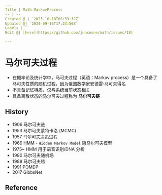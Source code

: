 ```yaml
---
Title | Math MarkovProcess
-- | --
Created @ | `2023-10-18T06:53:32Z`
Updated @| `2024-09-16T17:23:56Z`
Labels | ``
Edit @| [here](https://github.com/junxnone/math/issues/18)

---
```

# 马尔可夫过程
- 在概率论及统计学中，马可夫过程（英语：Markov process）是一个具备了马可夫性质的随机过程，因为俄国数学家安德雷·马可夫得名
- 不具备记忆特质，仅与系统当前状态相关
- 具备离散状态的马尔可夫过程称为 **马尔可夫链**


## History
- 1906 马尔可夫链
- 1953 马尔可夫蒙特卡洛 (MCMC)
- 1957 马尔可夫决策过程
- 1966 HMM - `Hidden Markov Model` 隐马尔可夫模型
- 1975~ HMM 用于语音识别/DNA 分析
- 1980 马尔可夫随机场
- 1988 马尔可夫毯
- 1991 POMDP
- 2017 GibbsNet

## Reference

